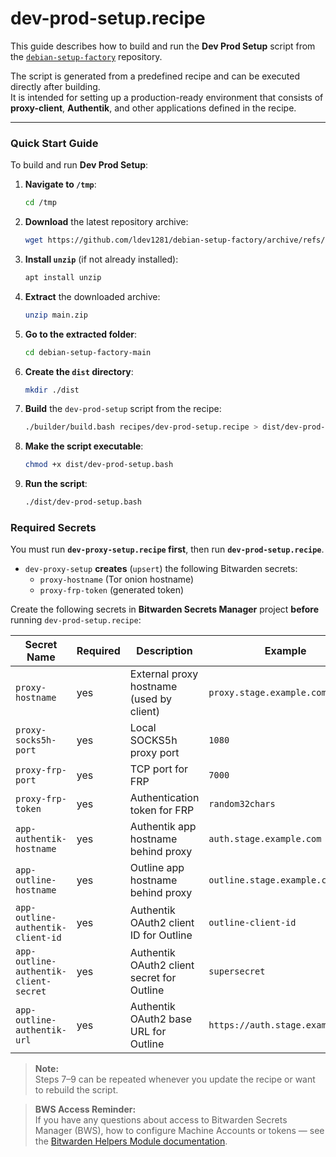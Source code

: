 # dev-prod-setup.recipe
This guide describes how to build and run the **Dev Prod Setup** script from the [`debian-setup-factory`](https://github.com/ldev1281/debian-setup-factory) repository.

The script is generated from a predefined recipe and can be executed directly after building.  
It is intended for setting up a production-ready environment that consists of **proxy-client**, **Authentik**, and other applications defined in the recipe.

---

### Quick Start Guide

To build and run **Dev Prod Setup**:

1. **Navigate to `/tmp`**:
   ```bash
   cd /tmp
   ```

2. **Download** the latest repository archive:
   ```bash
   wget https://github.com/ldev1281/debian-setup-factory/archive/refs/heads/main.zip
   ```

3. **Install `unzip`** (if not already installed):
   ```bash
   apt install unzip
   ```

4. **Extract** the downloaded archive:
   ```bash
   unzip main.zip
   ```

5. **Go to the extracted folder**:
   ```bash
   cd debian-setup-factory-main
   ```

6. **Create the `dist` directory**:
   ```bash
   mkdir ./dist
   ```

7. **Build** the `dev-prod-setup` script from the recipe:
   ```bash
   ./builder/build.bash recipes/dev-prod-setup.recipe > dist/dev-prod-setup.bash
   ```

8. **Make the script executable**:
   ```bash
   chmod +x dist/dev-prod-setup.bash
   ```

9. **Run the script**:
   ```bash
   ./dist/dev-prod-setup.bash
   ```
   
### Required Secrets

You must run **`dev-proxy-setup.recipe` first**, then run **`dev-prod-setup.recipe`**.

- `dev-proxy-setup` **creates** (`upsert`) the following Bitwarden secrets:
  - `proxy-hostname` (Tor onion hostname)
  - `proxy-frp-token` (generated token)

Create the following secrets in **Bitwarden Secrets Manager** project **before** running `dev-prod-setup.recipe`:

| Secret Name                           | Required | Description                                    | Example                        |
|---------------------------------------|----------|------------------------------------------------|--------------------------------|
| `proxy-hostname`                      | yes      | External proxy hostname (used by client)       | `proxy.stage.example.com`      |
| `proxy-socks5h-port`                  | yes      | Local SOCKS5h proxy port                       | `1080`                         |
| `proxy-frp-port`                      | yes      | TCP port for FRP                               | `7000`                         |
| `proxy-frp-token`                     | yes      | Authentication token for FRP                   | `random32chars`                |
| `app-authentik-hostname`              | yes      | Authentik app hostname behind proxy            | `auth.stage.example.com`       |
| `app-outline-hostname`                | yes      | Outline app hostname behind proxy              | `outline.stage.example.com`    |
| `app-outline-authentik-client-id`     | yes      | Authentik OAuth2 client ID for Outline         | `outline-client-id`            |
| `app-outline-authentik-client-secret` | yes      | Authentik OAuth2 client secret for Outline     | `supersecret`                  |
| `app-outline-authentik-url`           | yes      | Authentik OAuth2 base URL for Outline          | `https://auth.stage.example.com` |

> **Note:**  
> Steps 7–9 can be repeated whenever you update the recipe or want to rebuild the script.

> **BWS Access Reminder:**  
> If you have any questions about access to Bitwarden Secrets Manager (BWS), how to configure Machine Accounts or tokens — see the [Bitwarden Helpers Module documentation](https://github.com/ldev1281/debian-setup-factory/blob/dev/setup-modules/README.md#bitwarden-helpers-module-bitwardenbash).
